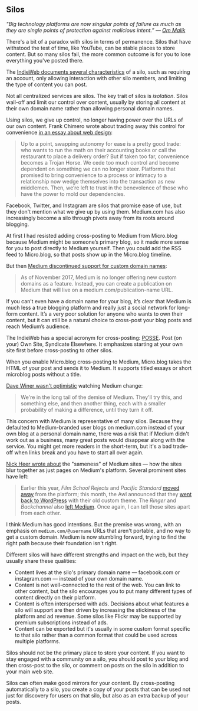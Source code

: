 ## Silos

_"Big technology platforms are now singular points of failure as much as they are single points of protection against malicious intent.” — [Om Malik](https://om.co/2020/07/16/more-than-just-a-twitter-hack/)_

There's a bit of a paradox with silos in terms of permanence. Silos that have withstood the test of time, like YouTube, can be stable places to store content. But so many silos fail, the more common outcome is for you to lose everything you've posted there.

The [IndieWeb documents several characteristics](https://indieweb.org/silo) of a silo, such as requiring an account, only allowing interaction with other silo members, and limiting the type of content you can post.

Not all centralized services are silos. The key trait of silos is _isolation_. Silos wall-off and limit our control over content, usually by storing all content at their own domain name rather than allowing personal domain names.

Using silos, we give up control, no longer having power over the URLs of our own content. Frank Chimero wrote about trading away this control for convenience [in an essay about web design](https://frankchimero.com/writing/the-webs-grain/):

> Up to a point, swapping autonomy for ease is a pretty good trade: who wants to run the math on their accounting books or call the restaurant to place a delivery order? But if taken too far, convenience becomes a Trojan Horse. We cede too much control and become dependent on something we can no longer steer. Platforms that promised to bring convenience to a process or intimacy to a relationship now wedge themselves into the transaction as new middlemen. Then, we’re left to trust in the benevolence of those who have the power to mold our dependencies.

Facebook, Twitter, and Instagram are silos that promise ease of use, but they don't mention what we give up by using them. Medium.com has also increasingly become a silo through pivots away from its roots around blogging.

At first I had resisted adding cross-posting to Medium from Micro.blog because Medium might be someone’s primary blog, so it made more sense for you to post directly to Medium yourself. Then you could add the RSS feed to Micro.blog, so that posts show up in the Micro.blog timeline.

But then [Medium discontinued support for custom domain names](https://help.medium.com/hc/en-us/articles/115003053487-Custom-Domain-FAQ):

> As of November 2017, Medium is no longer offering new custom domains as a feature. Instead, you can create a publication on Medium that will live on a medium.com/publication-name URL.

If you can’t even have a domain name for your blog, it’s clear that Medium is much less a true blogging platform and really just a social network for long-form content. It’s a very poor solution for anyone who wants to own their content, but it can still be a natural choice to cross-post your blog posts and reach Medium’s audience.

The IndieWeb has a special acronym for cross-posting: [POSSE](https://indieweb.org/POSSE). Post (on your) Own Site, Syndicate Elsewhere. It emphasizes starting at your own site first before cross-posting to other silos.

When you enable Micro.blog cross-posting to Medium, Micro.blog takes the HTML of your post and sends it to Medium. It supports titled essays or short microblog posts without a title.

[Dave Winer wasn't optimistic](http://scripting.com/2017/08/24.html#a112323) watching Medium change:

> We're in the long tail of the demise of Medium. They'll try this, and something else, and then another thing, each with a smaller probability of making a difference, until they turn it off.

This concern with Medium is representative of many silos. Because they defaulted to Medium-branded user blogs on medium.com instead of your own blog at a personal domain name, there was a risk that if Medium didn't work out as a business, many great posts would disappear along with the service. You might get more readers in the short-term, but it's a bad trade-off when links break and you have to start all over again.

[Nick Heer wrote about](https://pxlnv.com/blog/kinja-medium-sameness/) the "sameness" of Medium sites — how the sites blur together as just pages on Medium's platform. Several prominent sites have left:

> Earlier this year, _Film School Rejects_ and _Pacific Standard_ [moved away](http://www.poynter.org/2017/after-being-wooed-by-medium-some-publishers-are-beginning-to-leave/459998/) from the platform; this month, the Awl announced that they [went back to WordPress](https://www.theawl.com/2017/08/somethings-different/) with their old custom theme. The _Ringer_ and _Backchannel_ also [left Medium](https://gloss.xyz/media/the-awl-leaves-medium-turns-off-the-platforms-lights/). Once again, I can tell those sites apart from each other.

I think Medium has good intentions. But the premise was wrong, with an emphasis on `medium.com/@username` URLs that aren't portable, and no way to get a custom domain. Medium is now stumbling forward, trying to find the right path because their foundation isn't right.

Different silos will have different strengths and impact on the web, but they usually share these qualities:

* Content lives at the silo's primary domain name — facebook.com or instagram.com — instead of your own domain name.
* Content is not well-connected to the rest of the web. You can link to other content, but the silo encourages you to put many different types of content directly on their platform.
* Content is often interspersed with ads. Decisions about what features a silo will support are then driven by increasing the stickiness of the platform and ad revenue. Some silos like Flickr may be supported by premium subscriptions instead of ads.
* Content can be exported but it's usually in some custom format specific to that silo rather than a common format that could be used across multiple platforms.

Silos should not be the primary place to store your content. If you want to stay engaged with a community on a silo, you should post to your blog and then cross-post to the silo, or comment on posts on the silo in addition to your main web site.

Silos can often make good mirrors for your content. By cross-posting automatically to a silo, you create a copy of your posts that can be used not just for discovery for users on that silo, but also as an extra backup of your posts.
